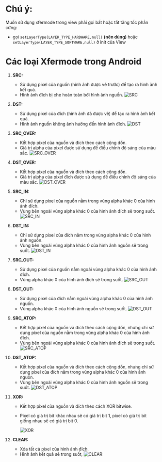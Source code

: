 
# Chú ý:
Muốn sử dụng xfermode trong view phải gọi bất hoặc tắt tăng tốc phần cứng:
- gọi `setLayerType(LAYER_TYPE_HARDWARE,null)` **(nên dùng)** hoặc `setLayerType(LAYER_TYPE_SOFTWARE,null)` ở init của View

# Các loại Xfermode trong Android 

 1. **SRC:**

	-   Sử dụng pixel của nguồn (hình ảnh được vẽ trước) để tạo ra hình ảnh kết quả.
	-   Hình ảnh đích bị che hoàn toàn bởi hình ảnh nguồn.
        ![SRC](https://github.com/volionamdp/CustomView/blob/Xfermode/image/SRC.jpg)

 2. **DST:**
	-   Sử dụng pixel của đích (hình ảnh đã được vẽ) để tạo ra hình ảnh kết quả.
	-   Hình ảnh nguồn không ảnh hưởng đến hình ảnh đích.
        ![DST](https://github.com/volionamdp/CustomView/blob/Xfermode/image/DST.jpg)

 3. **SRC_OVER:**

	-   Kết hợp pixel của nguồn và đích theo cách cộng dồn.
	-   Giá trị alpha của pixel được sử dụng để điều chỉnh độ sáng của màu sắc.
        ![SRC_OVER](https://github.com/volionamdp/CustomView/blob/Xfermode/image/SRC_OVER.jpg)

 4. **DST_OVER:**

	-   Kết hợp pixel của nguồn và đích theo cách cộng dồn.
	-   Giá trị alpha của pixel đích được sử dụng để điều chỉnh độ sáng của màu sắc.
        ![DST_OVER](https://github.com/volionamdp/CustomView/blob/Xfermode/image/DST_OVER.jpg)

 5. **SRC_IN:**
	-   Chỉ sử dụng pixel của nguồn nằm trong vùng alpha khác 0 của hình ảnh đích.
	-   Vùng bên ngoài vùng alpha khác 0 của hình ảnh đích sẽ trong suốt.
        ![SRC_IN](https://github.com/volionamdp/CustomView/blob/Xfermode/image/SRC_IN.jpg)

 6. **DST_IN:**
	-   Chỉ sử dụng pixel của đích nằm trong vùng alpha khác 0 của hình ảnh nguồn.
	-   Vùng bên ngoài vùng alpha khác 0 của hình ảnh nguồn sẽ trong suốt.
        ![DST_IN](https://github.com/volionamdp/CustomView/blob/Xfermode/image/DST_IN.jpg)

	
 7. **SRC_OUT:**
	-   Sử dụng pixel của nguồn nằm ngoài vùng alpha khác 0 của hình ảnh đích.
	-   Vùng alpha khác 0 của hình ảnh đích sẽ trong suốt.
        ![SRC_OUT](https://github.com/volionamdp/CustomView/blob/Xfermode/image/SRC_OUT.jpg)

	
 8. **DST_OUT:**

	-   Sử dụng pixel của đích nằm ngoài vùng alpha khác 0 của hình ảnh nguồn.
	-   Vùng alpha khác 0 của hình ảnh nguồn sẽ trong suốt.
        ![DST_OUT](https://github.com/volionamdp/CustomView/blob/Xfermode/image/DST_OUT.jpg)

	
9. **SRC_ATOP:**

	-   Kết hợp pixel của nguồn và đích theo cách cộng dồn, nhưng chỉ sử dụng pixel của nguồn nằm trong vùng alpha khác 0 của hình ảnh đích.
	-   Vùng bên ngoài vùng alpha khác 0 của hình ảnh đích sẽ trong suốt.
        ![SRC_ATOP](https://github.com/volionamdp/CustomView/blob/Xfermode/image/SRC_ATOP.jpg)


10. **DST_ATOP:**
	-   Kết hợp pixel của nguồn và đích theo cách cộng dồn, nhưng chỉ sử dụng pixel của đích nằm trong vùng alpha khác 0 của hình ảnh nguồn.
	-   Vùng bên ngoài vùng alpha khác 0 của hình ảnh nguồn sẽ trong suốt.
        ![DST_ATOP](https://github.com/volionamdp/CustomView/blob/Xfermode/image/DST_ATOP.jpg)


11. **XOR:**
	-   Kết hợp pixel của nguồn và đích theo cách XOR bitwise.
	-   Pixel có giá trị bit khác nhau sẽ có giá trị bit 1, pixel có giá trị bit giống nhau sẽ có giá trị bit 		 0.

        ![XOR](https://github.com/volionamdp/CustomView/blob/Xfermode/image/XOR.jpg)

12. **CLEAR:**

	-   Xóa tất cả pixel của hình ảnh đích.
	-   Hình ảnh kết quả sẽ trong suốt,
        ![CLEAR](https://github.com/volionamdp/CustomView/blob/Xfermode/image/CLEAR.jpg)
